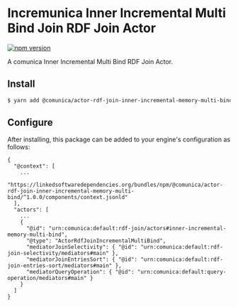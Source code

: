 # Incremunica Inner Incremental Multi Bind Join RDF Join Actor

[![npm version](https://badge.fury.io/js/@incremunica%2Factor-rdf-join-inner-incremental-memory-multi-bind.svg)](https://badge.fury.io/js/@incremunica%2Factor-rdf-join-inner-incremental-memory-multi-bind)

A comunica Inner Incremental Multi Bind RDF Join Actor.

## Install

```bash
$ yarn add @comunica/actor-rdf-join-inner-incremental-memory-multi-bind
```

## Configure

After installing, this package can be added to your engine's configuration as follows:
```text
{
  "@context": [
    ...
    "https://linkedsoftwaredependencies.org/bundles/npm/@comunica/actor-rdf-join-inner-incremental-memory-multi-bind/^1.0.0/components/context.jsonld"
  ],
  "actors": [
    ...
    {
      "@id": "urn:comunica:default:rdf-join/actors#inner-incremental-memory-multi-bind",
      "@type": "ActorRdfJoinIncrementalMultiBind",
      "mediatorJoinSelectivity": { "@id": "urn:comunica:default:rdf-join-selectivity/mediators#main" },
      "mediatorJoinEntriesSort": { "@id": "urn:comunica:default:rdf-join-entries-sort/mediators#main" },
      "mediatorQueryOperation": { "@id": "urn:comunica:default:query-operation/mediators#main" }
    }
  ]
}
```
